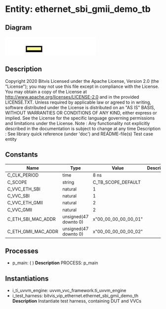 # Entity: ethernet_sbi_gmii_demo_tb

## Diagram

![Diagram](ethernet_sbi_gmii_demo_tb.svg "Diagram")
## Description

Copyright 2020 Bitvis
Licensed under the Apache License, Version 2.0 (the "License"); you may not use this file except in compliance with the License.
You may obtain a copy of the License at http://www.apache.org/licenses/LICENSE-2.0 and in the provided LICENSE.TXT.
Unless required by applicable law or agreed to in writing, software distributed under the License is distributed on
an "AS IS" BASIS, WITHOUT WARRANTIES OR CONDITIONS OF ANY KIND, either express or implied.
See the License for the specific language governing permissions and limitations under the License.
Note : Any functionality not explicitly described in the documentation is subject to change at any time
Description : See library quick reference (under 'doc') and README-file(s)
Test case entity
## Constants

| Name                | Type                  | Value                 | Description |
| ------------------- | --------------------- | --------------------- | ----------- |
| C_CLK_PERIOD        | time                  |  8 ns                 |             |
| C_SCOPE             | string                |  C_TB_SCOPE_DEFAULT   |             |
| C_VVC_ETH_SBI       | natural               |  1                    |             |
| C_VVC_SBI           | natural               |  1                    |             |
| C_VVC_ETH_GMII      | natural               |  2                    |             |
| C_VVC_GMII          | natural               |  2                    |             |
| C_ETH_SBI_MAC_ADDR  | unsigned(47 downto 0) |  x"00_00_00_00_00_01" |             |
| C_ETH_GMII_MAC_ADDR | unsigned(47 downto 0) |  x"00_00_00_00_00_02" |             |
## Processes
- p_main: (  )
**Description**
PROCESS: p_main

## Instantiations

- i_ti_uvvm_engine: uvvm_vvc_framework.ti_uvvm_engine
- i_test_harness: bitvis_vip_ethernet.ethernet_sbi_gmii_demo_th
**Description**
Instantiate test harness, containing DUT and VVCs

